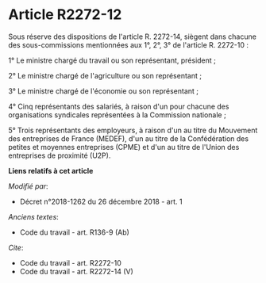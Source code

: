 # Article R2272-12

Sous réserve des dispositions de l'article R. 2272-14, siègent dans chacune des sous-commissions mentionnées aux 1°, 2°, 3°
de l'article R. 2272-10 : 

1° Le ministre chargé du travail ou son représentant, président ; 

2° Le ministre chargé de l'agriculture ou son représentant ; 

3° Le ministre chargé de l'économie ou son représentant ; 

4° Cinq représentants des salariés, à raison d'un pour chacune des organisations syndicales représentées à la Commission
nationale ; 

5° Trois représentants des employeurs, à raison d'un au titre du Mouvement des entreprises de France (MEDEF), d'un au titre
de la Confédération des petites et moyennes entreprises (CPME) et d'un au titre de l'Union des entreprises de proximité
(U2P).

**Liens relatifs à cet article**

_Modifié par_:

  - Décret n°2018-1262 du 26 décembre 2018 - art. 1

_Anciens textes_:

  - Code du travail - art. R136-9 (Ab)

_Cite_:

  - Code du travail - art. R2272-10
  - Code du travail - art. R2272-14 (V)
